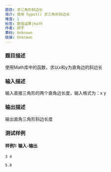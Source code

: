 ```yaml
---
题目: 求三角形斜边长
简介: 使用 hypot() 求三角形斜边长
难度: 1
标签: 数值运算|math
作者: 顾宇
慕码: Unknown
链接: Unknown
---
```


### 题目描述
使用Math库中的函数，求以x和y为直角边的斜边长


### 输入描述
输入直接三角形的两个直角边长度，输入格式为：x y


### 输出描述
输出直角三角形斜边长度


### 测试样例

#### 样例1: 输入-输出

```
3 4
```

```
5.0
```


